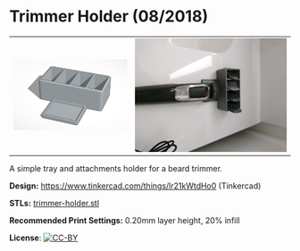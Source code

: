 # Trimmer Holder (08/2018)

<table>
<tr>
<td><a href="images/rendering.png"><img src="images/rendering.thumb.png" alt="Rendering"/></a></td>
<td><a href="images/photo.jpg"><img src="images/photo.thumb.jpg" alt="Photo"/></a></td>
</tr>
</table>

A simple tray and attachments holder for a beard trimmer.

**Design:** https://www.tinkercad.com/things/lr21kWtdHo0 (Tinkercad)

**STLs:** [trimmer-holder.stl](stls/trimmer-holder.stl)

**Recommended Print Settings:** 0.20mm layer height, 20% infill

**License**: [![CC-BY](https://i.creativecommons.org/l/by/4.0/80x15.png)](http://creativecommons.org/licenses/by/4.0/)
